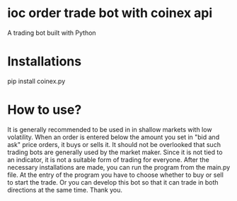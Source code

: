# ioc order trade bot with coinex api
A trading bot built with Python

# Installations

pip install coinex.py

# How to use?

It is generally recommended to be used in in shallow markets with low volatility. When an order is entered below the amount you set in "bid and ask" price orders, it buys or sells it. It should not be overlooked that such trading bots are generally used by the market maker. Since it is not tied to an indicator, it is not a suitable form of trading for everyone. After the necessary installations are made, you can run the program from the main.py file. At the entry of the program you have to choose whether to buy or sell to start the trade. Or you can develop this bot so that it can trade in both directions at the same time. Thank you.
